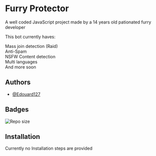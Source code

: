 
# Furry Protector

A well coded JavaScript project made by a 14 years old pationated furry developer

This bot currently haves:

Mass join detection (Raid)\
Anti-Spam\
NSFW Content detection\
Multi languages\
And more soon




## Authors

- [@Edouard127](https://www.github.com/edouard127)


## Badges


![Repo size](https://img.shields.io/github/repo-size/Edouard127/FurryDiscordProtector)


## Installation

Currently no Installation steps are provided

```bash

``` 
    
